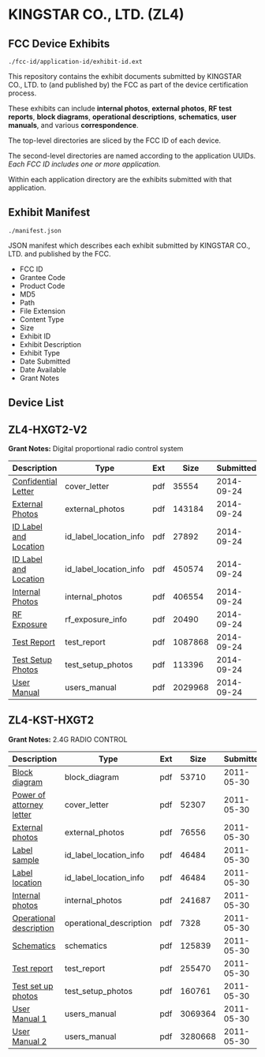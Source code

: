 # KINGSTAR CO., LTD. (ZL4)
## FCC Device Exhibits

```
./fcc-id/application-id/exhibit-id.ext
```

This repository contains the exhibit documents submitted by KINGSTAR CO., LTD. to (and published by) the FCC as part of the device certification process.

These exhibits can include **internal photos**, **external photos**, **RF test reports**, **block diagrams**, **operational descriptions**, **schematics**, **user manuals**, and various **correspondence**.

The top-level directories are sliced by the FCC ID of each device.

The second-level directories are named according to the application UUIDs. *Each FCC ID includes one or more application.*

Within each application directory are the exhibits submitted with that application. 

## Exhibit Manifest

```
./manifest.json
```

JSON manifest which describes each exhibit submitted by KINGSTAR CO., LTD. and published by the FCC.

- FCC ID
- Grantee Code
- Product Code
- MD5
- Path
- File Extension
- Content Type
- Size
- Exhibit ID
- Exhibit Description
- Exhibit Type
- Date Submitted
- Date Available
- Grant Notes

## Device List
## ZL4-HXGT2-V2
**Grant Notes:** Digital proportional radio control system

| Description | Type | Ext | Size | Submitted | Available |
| ----------- | ---- | --- | ---- | --------- | --------- |
| [Confidential Letter](ZL4-HXGT2-V2/95b72702f82f46fbb9bdd5f4b5494b76/2399538.pdf) | cover_letter | pdf | 35554 | 2014-09-24 | 2014-09-24 |
| [External Photos](ZL4-HXGT2-V2/95b72702f82f46fbb9bdd5f4b5494b76/2399539.pdf) | external_photos | pdf | 143184 | 2014-09-24 | 2014-09-24 |
| [ID Label and Location](ZL4-HXGT2-V2/95b72702f82f46fbb9bdd5f4b5494b76/2399542.pdf) | id_label_location_info | pdf | 27892 | 2014-09-24 | 2014-09-24 |
| [ID Label and Location](ZL4-HXGT2-V2/95b72702f82f46fbb9bdd5f4b5494b76/2399543.pdf) | id_label_location_info | pdf | 450574 | 2014-09-24 | 2014-09-24 |
| [Internal Photos](ZL4-HXGT2-V2/95b72702f82f46fbb9bdd5f4b5494b76/2399541.pdf) | internal_photos | pdf | 406554 | 2014-09-24 | 2014-09-24 |
| [RF Exposure](ZL4-HXGT2-V2/95b72702f82f46fbb9bdd5f4b5494b76/2399544.pdf) | rf_exposure_info | pdf | 20490 | 2014-09-24 | 2014-09-24 |
| [Test Report](ZL4-HXGT2-V2/95b72702f82f46fbb9bdd5f4b5494b76/2399540.pdf) | test_report | pdf | 1087868 | 2014-09-24 | 2014-09-24 |
| [Test Setup Photos](ZL4-HXGT2-V2/95b72702f82f46fbb9bdd5f4b5494b76/2399545.pdf) | test_setup_photos | pdf | 113396 | 2014-09-24 | 2014-09-24 |
| [User Manual](ZL4-HXGT2-V2/95b72702f82f46fbb9bdd5f4b5494b76/2399546.pdf) | users_manual | pdf | 2029968 | 2014-09-24 | 2014-09-24 |
## ZL4-KST-HXGT2
**Grant Notes:** 2.4G RADIO CONTROL

| Description | Type | Ext | Size | Submitted | Available |
| ----------- | ---- | --- | ---- | --------- | --------- |
| [Block diagram](ZL4-KST-HXGT2/fb9017bee92b8c252d67a376f20ab306/1474294.pdf) | block_diagram | pdf | 53710 | 2011-05-30 | 2011-05-30 |
| [Power of attorney letter](ZL4-KST-HXGT2/fb9017bee92b8c252d67a376f20ab306/1474293.pdf) | cover_letter | pdf | 52307 | 2011-05-30 | 2011-05-30 |
| [External photos](ZL4-KST-HXGT2/fb9017bee92b8c252d67a376f20ab306/1474295.pdf) | external_photos | pdf | 76556 | 2011-05-30 | 2011-05-30 |
| [Label sample](ZL4-KST-HXGT2/fb9017bee92b8c252d67a376f20ab306/1474297.pdf) | id_label_location_info | pdf | 46484 | 2011-05-30 | 2011-05-30 |
| [Label location](ZL4-KST-HXGT2/fb9017bee92b8c252d67a376f20ab306/1474297.pdf) | id_label_location_info | pdf | 46484 | 2011-05-30 | 2011-05-30 |
| [Internal photos](ZL4-KST-HXGT2/fb9017bee92b8c252d67a376f20ab306/1474298.pdf) | internal_photos | pdf | 241687 | 2011-05-30 | 2011-05-30 |
| [Operational description](ZL4-KST-HXGT2/fb9017bee92b8c252d67a376f20ab306/1474299.pdf) | operational_description | pdf | 7328 | 2011-05-30 | 2011-05-30 |
| [Schematics](ZL4-KST-HXGT2/fb9017bee92b8c252d67a376f20ab306/1474300.pdf) | schematics | pdf | 125839 | 2011-05-30 | 2011-05-30 |
| [Test report](ZL4-KST-HXGT2/fb9017bee92b8c252d67a376f20ab306/1474301.pdf) | test_report | pdf | 255470 | 2011-05-30 | 2011-05-30 |
| [Test set up photos](ZL4-KST-HXGT2/fb9017bee92b8c252d67a376f20ab306/1474302.pdf) | test_setup_photos | pdf | 160761 | 2011-05-30 | 2011-05-30 |
| [User Manual 1](ZL4-KST-HXGT2/fb9017bee92b8c252d67a376f20ab306/1474303.pdf) | users_manual | pdf | 3069364 | 2011-05-30 | 2011-05-30 |
| [User Manual 2](ZL4-KST-HXGT2/fb9017bee92b8c252d67a376f20ab306/1474304.pdf) | users_manual | pdf | 3280668 | 2011-05-30 | 2011-05-30 |
